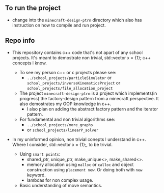 ## To run the project
  * change into the `minecraft-design-ptrn` directory which also has instruction on how to compile and run project.

## Repo info
  * This repository contains c++ code that's not apart of any school projects. It's meant to demostrate non trivial, std::vector<int> x = {1}; c++ concepts I know.
    + To see my person c++ or c projects please see:
      - `../school_projects/particleSimulator` or `school_projects/inverseKinematicsProject` or `school_projects/file_allocation_project`
    + The project `minecraft-design-ptrn` is a project which implements(in progress) the factory-design pattern from a minecraft perspective. It also demostrates my OOP knowledge in c++.
      - I also plan on adding the abstract factory pattern and the iterator pattern.

    * For fundamental and non trivial algorithms see:
      + `../school_projects/more_graphs`
      + or `school_projects/linearP_solver`

  * In my uninformed opinion, non trivial conepts I understand in c++. Where I consider, std::vector<int> x = {1};, to be trivial.
    + Using `smart points`:
      - shared_ptr, unique_ptr, make_unique<>, make_shared<>.
      - memory allocation using `malloc` or `calloc` and object construction using `placement new`. Or doing both with `new` keyword.
      - lambdas for non complex usage.
    + Basic understanding of move semantics.